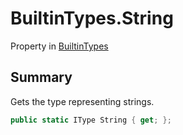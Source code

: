 # BuiltinTypes.String

Property in [BuiltinTypes](api/csharp/yarn.builtintypes.md)

## Summary

Gets the type representing strings.

```csharp
public static IType String { get; };
```

